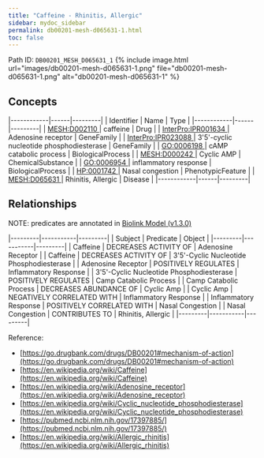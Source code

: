 ```yaml
---
title: "Caffeine - Rhinitis, Allergic"
sidebar: mydoc_sidebar
permalink: db00201-mesh-d065631-1.html
toc: false 
---
```



Path ID: `DB00201_MESH_D065631_1`
{% include image.html url="images/db00201-mesh-d065631-1.png" file="db00201-mesh-d065631-1.png" alt="db00201-mesh-d065631-1" %}

## Concepts

|------------|------|---------|
| Identifier | Name | Type    |
|------------|------|---------|
| <a href="https://identifiers.org/MESH:D002110">MESH:D002110 </a> | caffeine | Drug |
| <a href="https://identifiers.org/InterPro:IPR001634">InterPro:IPR001634 </a> | Adenosine receptor | GeneFamily |
| <a href="https://identifiers.org/InterPro:IPR023088">InterPro:IPR023088 </a> | 3'5'-cyclic nucleotide phosphodiesterase | GeneFamily |
| <a href="https://identifiers.org/GO:0006198">GO:0006198 </a> | cAMP catabolic process | BiologicalProcess |
| <a href="https://identifiers.org/MESH:D000242">MESH:D000242 </a> | Cyclic AMP | ChemicalSubstance |
| <a href="https://identifiers.org/GO:0006954">GO:0006954 </a> | inflammatory response | BiologicalProcess |
| <a href="https://identifiers.org/HP:0001742">HP:0001742 </a> | Nasal congestion | PhenotypicFeature |
| <a href="https://identifiers.org/MESH:D065631">MESH:D065631 </a> | Rhinitis, Allergic | Disease |
|------------|------|---------|

## Relationships


NOTE: predicates are annotated in <a href="https://github.com/biolink/biolink-model/releases/tag/v1.3.0">Biolink Model (v1.3.0)</a>

|---------|-----------|---------|
| Subject | Predicate | Object  |
|---------|-----------|---------|
| Caffeine | DECREASES ACTIVITY OF | Adenosine Receptor |
| Caffeine | DECREASES ACTIVITY OF | 3'5'-Cyclic Nucleotide Phosphodiesterase |
| Adenosine Receptor | POSITIVELY REGULATES | Inflammatory Response |
| 3'5'-Cyclic Nucleotide Phosphodiesterase | POSITIVELY REGULATES | Camp Catabolic Process |
| Camp Catabolic Process | DECREASES ABUNDANCE OF | Cyclic Amp |
| Cyclic Amp | NEGATIVELY CORRELATED WITH | Inflammatory Response |
| Inflammatory Response | POSITIVELY CORRELATED WITH | Nasal Congestion |
| Nasal Congestion | CONTRIBUTES TO | Rhinitis, Allergic |
|---------|-----------|---------|

Reference: 
  - [https://go.drugbank.com/drugs/DB00201#mechanism-of-action](https://go.drugbank.com/drugs/DB00201#mechanism-of-action)
  - [https://en.wikipedia.org/wiki/Caffeine](https://en.wikipedia.org/wiki/Caffeine)
  - [https://en.wikipedia.org/wiki/Adenosine_receptor](https://en.wikipedia.org/wiki/Adenosine_receptor)
  - [https://en.wikipedia.org/wiki/Cyclic_nucleotide_phosphodiesterase](https://en.wikipedia.org/wiki/Cyclic_nucleotide_phosphodiesterase)
  - [https://pubmed.ncbi.nlm.nih.gov/17397885/](https://pubmed.ncbi.nlm.nih.gov/17397885/)
  - [https://en.wikipedia.org/wiki/Allergic_rhinitis](https://en.wikipedia.org/wiki/Allergic_rhinitis)
